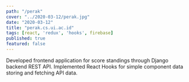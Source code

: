 ```yaml
---
path: "/perak"
cover: "../2020-03-12/perak.jpg"
date: "2020-03-12"
title: "perak.cs.ui.ac.id"
tags: [react, 'redux', 'hooks', firebase]
published: true
featured: false
---
```


Developed frontend application for score standings through Django backend REST API.
Implemented React Hooks for simple component data storing and fetching API data.